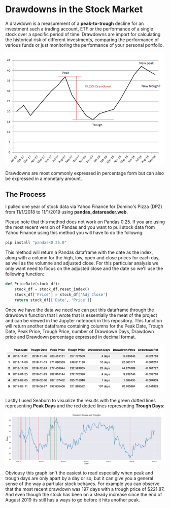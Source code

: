 # Drawdowns in the Stock Market 
A drawdown is a measurement of a **peak-to-trough** decline for an investment such a trading account, ETF or the performance of a single stock over a specific period of time. Drawdowns are import for calculating the historical risk of different investments, comparing the performance of various funds or just monitoring the performance of your personal portfolio. 

![Drawdown-ex](images/drawdown_example.png)

Drawdowns are most commonly expressed in percentage form but can also be expressed in a monetary amount. 

## The Process 
I pulled one year of stock data via Yahoo Finance for Domino's Pizza (DPZ) from 11/1/2018 to 11/1/2019 using **pandas_datareader.web**. 

Please note that this method does not work on Pandas 0.25. If you are using the most recent version of Pandas and you want to pull stock data from Yahoo Finance using this method you will have to do the followng:
```python
pip install "pandas<0.25.0"
```

This method will return a Pandas dataframe with the date as the index, along with a column for the high, low, open and close prices for each day, as well as the volumne and adjusted close. For this particular analysis we only want need to focus on the adjusted close and the date so we'll use the following function:
```python
def PriceDate(stock_df):
    stock_df = stock_df.reset_index()
    stock_df['Price'] = stock_df['Adj Close']
    return stock_df[['Date', 'Price']]
 ```
 Once we have the data we need we can put this dataframe through the drawdown function that I wrote that is essentially the meat of the project and can be viewed in the Jupyter notebook in this repository. This function will return another dataframe containing columns for the Peak Date, Trough Date, Peak Price, Trough Price, number of Drawdown Days, Drawdown price and Drawdown percentage expressed in decimal format. 
 
 ![Drawdown-df](images/dpz-drawdown-df.png)
 
Lastly I used Seaborn to visualize the results with the green dotted lines representing **Peak Days** and the red dotted lines representing **Trough Days**: 
 
![Drawdown-df](images/dpz-drawdown-graph.png)
 
Obviousy this graph isn't the easiest to read especially when peak and trough days are only apart by a day or so, but it can give you a general sense of the way a partiular stock behaves. For example you can observe that the most recent drawdown was 197 days with a trough price of $221.87. And even though the stock has been on a steady increase since the end of August 2019 its still has a ways to go before it hits another peak. 
